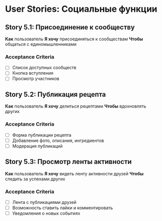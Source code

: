 # User Stories: Социальные функции

## Story 5.1: Присоединение к сообществу
**Как** пользователь
**Я хочу** присоединяться к сообществам
**Чтобы** общаться с единомышленниками

### Acceptance Criteria
- [ ] Список доступных сообществ
- [ ] Кнопка вступления
- [ ] Просмотр участников

## Story 5.2: Публикация рецепта
**Как** пользователь
**Я хочу** делиться рецептами
**Чтобы** вдохновлять других

### Acceptance Criteria
- [ ] Форма публикации рецепта
- [ ] Добавление фото, описания, ингредиентов
- [ ] Модерация публикаций

## Story 5.3: Просмотр ленты активности
**Как** пользователь
**Я хочу** видеть ленту активности друзей
**Чтобы** следить за успехами других

### Acceptance Criteria
- [ ] Лента с публикациями друзей
- [ ] Возможность ставить лайки и комментировать
- [ ] Уведомления о новых событиях 